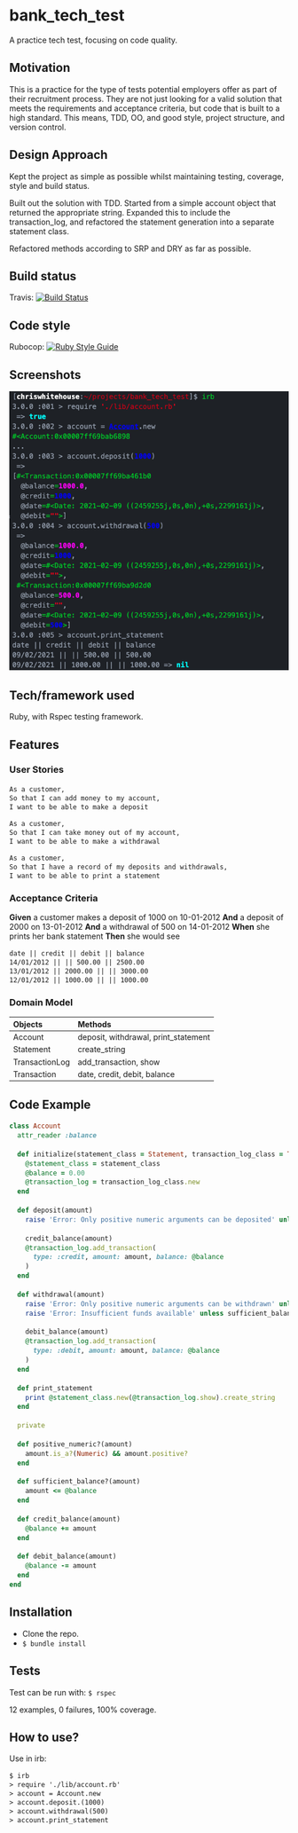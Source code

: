 # bank_tech_test
A practice tech test, focusing on code quality.

## Motivation
This is a practice for the type of tests potential employers offer as part of their recruitment process. They are not just looking for a valid solution that meets the requirements and acceptance criteria, but code that is built to a high standard. This means, TDD, OO, and good style, project structure, and version control.

## Design Approach
Kept the project as simple as possible whilst maintaining testing, coverage, style and build status.

Built out the solution with TDD. Started from a simple account object that returned the appropriate string. Expanded this to include the transaction_log, and refactored the statement generation into a separate statement class.

Refactored methods according to SRP and DRY as far as possible.

## Build status

Travis: [![Build Status](https://travis-ci.com/chriswhitehouse/bank_tech_test.svg?branch=main)](https://travis-ci.com/chriswhitehouse/bank_tech_test)

## Code style

Rubocop: [![Ruby Style Guide](https://img.shields.io/badge/code_style-rubocop-brightgreen.svg)](https://github.com/rubocop-hq/rubocop)

## Screenshots

![irb](https://github.com/chriswhitehouse/bank_tech_test/blob/main/screenshots/Screenshot%202021-02-09%20at%2020.00.29.png)

## Tech/framework used
Ruby, with Rspec testing framework.

## Features
### User Stories

```
As a customer,
So that I can add money to my account,
I want to be able to make a deposit
```
```
As a customer,
So that I can take money out of my account,
I want to be able to make a withdrawal
```
```
As a customer,
So that I have a record of my deposits and withdrawals,
I want to be able to print a statement
```

### Acceptance Criteria

**Given** a customer makes a deposit of 1000 on 10-01-2012
**And** a deposit of 2000 on 13-01-2012
**And** a withdrawal of 500 on 14-01-2012
**When** she prints her bank statement
**Then** she would see

```
date || credit || debit || balance
14/01/2012 || || 500.00 || 2500.00
13/01/2012 || 2000.00 || || 3000.00
12/01/2012 || 1000.00 || || 1000.00
```

### Domain Model
| Objects     | Methods     |
| :------------- | :------------- |
| Account     | deposit, withdrawal, print_statement       |
| Statement | create_string |
| TransactionLog | add_transaction, show |
| Transaction | date, credit, debit, balance |


## Code Example
```Ruby
class Account
  attr_reader :balance

  def initialize(statement_class = Statement, transaction_log_class = TransactionLog)
    @statement_class = statement_class
    @balance = 0.00
    @transaction_log = transaction_log_class.new
  end

  def deposit(amount)
    raise 'Error: Only positive numeric arguments can be deposited' unless positive_numeric?(amount)

    credit_balance(amount)
    @transaction_log.add_transaction(
      type: :credit, amount: amount, balance: @balance
    )
  end

  def withdrawal(amount)
    raise 'Error: Only positive numeric arguments can be withdrawn' unless positive_numeric?(amount)
    raise 'Error: Insufficient funds available' unless sufficient_balance?(amount)

    debit_balance(amount)
    @transaction_log.add_transaction(
      type: :debit, amount: amount, balance: @balance
    )
  end

  def print_statement
    print @statement_class.new(@transaction_log.show).create_string
  end

  private

  def positive_numeric?(amount)
    amount.is_a?(Numeric) && amount.positive?
  end

  def sufficient_balance?(amount)
    amount <= @balance
  end

  def credit_balance(amount)
    @balance += amount
  end

  def debit_balance(amount)
    @balance -= amount
  end
end
```

## Installation
* Clone the repo.
* `$ bundle install`

## Tests
Test can be run with:
`$ rspec`

12 examples, 0 failures, 100% coverage.

## How to use?
Use in irb:

```
$ irb
> require './lib/account.rb'
> account = Account.new
> account.deposit.(1000)
> account.withdrawal(500)
> account.print_statement
```
